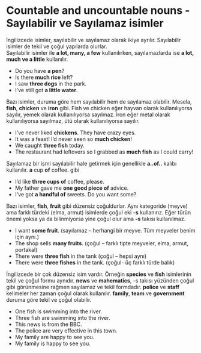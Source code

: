 # Countable and uncountable nouns - Sayılabilir ve Sayılamaz isimler

İngilizcede isimler, sayılabilir ve sayılamaz olarak ikiye ayrılır. Sayılabilir isimler de tekil ve çoğul yapılarda olurlar.   
Sayılabilir isimler ile **a lot, many, a few** kullanılırken,
sayılamazlarda ise **a lot, much ve a little** kullanılır.  

- Do you have **a pen**?  
- Is there **much rice** left?  
- I saw **three dogs** in the park.  
- I’ve still got **a little water**.   

Bazı isimler, duruma göre hem sayılabilir hem de sayılamaz olabilir. Mesela, **fish**, **chicken** ve **iron** gibi. Fish ve chicken eğer hayvan olarak kullanılıyorsa sayılır, yemek olarak kullanılıyorsa sayılmaz. Iron eğer metal olarak kullanılıyorsa sayılmaz, ütü olarak kullanılıyorsa sayılır.

- I’ve never liked **chickens**. They have crazy eyes.  
- It was a feast! I’d never seen so **much chicken**!  
- We caught **three fish** today.  
- The restaurant had leftovers so I grabbed as **much fish** as I could carry!  

Sayılamaz bir ismi sayılabilir hale getirmek için genellikle **a..of..** kalıbı kullanılır. **a** cup **of** coffee. gibi

- I’d like **three cups of** coffee, please.
- My father gave me **one good piece of** advice.
- I’ve got **a handful of** sweets. Do you want some?

Bazı isimler, **fish**, **fruit**  gibi düzensiz çoğuldurlar. Aynı kategoride (meyve) ama farklı türdeki (elma, armut) isimlerde çoğul eki **-s** kullanırız. Eğer türün önemi yoksa ya da bilinmiyorsa yine çoğul olur ama **-s** takısı kullanılmaz.

- I want **some fruit**. (sayılamaz – herhangi bir meyve. Tüm meyveler benim için aynı.)  
- The shop sells **many fruits**. (çoğul – farklı tipte meyveler, elma, armut, portakal)  
- There were **three fish** in the tank (çoğul – hepsi aynı)  
- There were **three fishes** in the tank. (çoğul- üç farklı türde balık)  

İngilizcede bir çok düzensiz isim vardır. Örneğin **species** ve **fish** isimlerinin tekil ve çoğul formu aynıdır. **news** ve **mahematics**, -s takısı yüzünden çoğul gibi görünmesine rağmen sayılamaz ve tekil formdadır. **police** ve **staff** kelimeler her zaman çoğul olarak kullanılır. **family**, **team** ve **government** duruma göre tekil ve çoğul olabilir. 

- One fish is swimming into the river.  
- Three fish are swimming into the river.  
- This news is from the BBC.  
- The police are very effective in this town.  
- My family are happy to see you.  
- My family is happy to see you.  